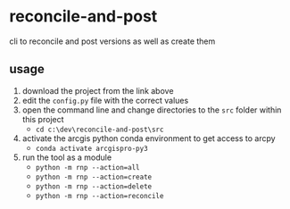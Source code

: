 # reconcile-and-post

cli to reconcile and post versions as well as create them

## usage

1. download the project from the link above
1. edit the `config.py` file with the correct values
1. open the command line and change directories to the `src` folder within this project
   - `cd c:\dev\reconcile-and-post\src`
1. activate the arcgis python conda environment to get access to arcpy
   - `conda activate arcgispro-py3`
1. run the tool as a module
   - `python -m rnp --action=all`
   - `python -m rnp --action=create`
   - `python -m rnp --action=delete`
   - `python -m rnp --action=reconcile`
